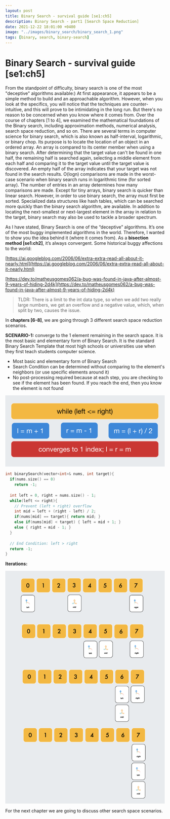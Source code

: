 ```yaml
---
layout: post
title: Binary Search - survival guide [se1:ch5]
description: Binary Search - part1 [Search Space Reduction]
date: 2021-12-22 18:01:00 +0400
image: "../images/binary_search/binary_search_1.png"
tags: [binary, search, binary-search]
---
```


# Binary Search - survival guide [se1:ch5]

From the standpoint of difficulty, binary search is one of the most "deceptive" algorithms available:)
At first appearance, it appears to be a simple method to build and an approachable algorithm. However, when you look at the specifics, you will notice that the techniques are counter-intuitive, and this will prove to be intimidating in the long run. But there's no reason to be concerned when you know where it comes from. Over the course of chapters [1 to 4], we examined the mathematical foundations of the Binary search, including approximation methods, numerical analysis, search space reduction, and so on.
There are several terms in computer science for binary search, which is also known as half-interval, logarithmic, or binary chop. Its purpose is to locate the location of an object in an ordered array. An array is compared to its center member when using a binary search. After determining that the target value can't be found in one half, the remaining half is searched again, selecting a middle element from each half and comparing it to the target value until the target value is discovered. An empty half of the array indicates that your target was not found in the search results.
O(logn) comparisons are made in the worst-case scenario when binary search runs in logarithmic time (for sorted array). The number of entries in an array determines how many comparisons are made.
Except for tiny arrays, binary search is quicker than linear search. However, in order to use binary search, the array must first be sorted. Specialized data structures like hash tables, which can be searched more quickly than the binary search algorithm, are available. In addition to locating the next-smallest or next-largest element in the array in relation to the target, binary search may also be used to tackle a broader spectrum.

As I have stated, Binary Search is one of the “deceptive” algorithms. It’s one of the most buggy implemented algorithms in the world. Therefore, I wanted to show you the idea behind it (where it comes from). As a **bisection method [se1:ch2]**, it’s always convergent. Some historical buggy affections to the world:

[https://ai.googleblog.com/2006/06/extra-extra-read-all-about-it-nearly.html](https://ai.googleblog.com/2006/06/extra-extra-read-all-about-it-nearly.html)

[https://dev.to/matheusgomes062/a-bug-was-found-in-java-after-almost-9-years-of-hiding-2d4k](https://dev.to/matheusgomes062/a-bug-was-found-in-java-after-almost-9-years-of-hiding-2d4k)

> TLDR: There is a limit to the int data type, so when we add two really large numbers, we get an overflow and a negative value, which, when split by two, causes the issue.
> 

In **chapters [6-8]**, we are going through 3 different search space reduction scenarios.

**SCENARIO-1:** converge to the 1 element remaining in the search space. It is the most basic and elementary form of Binary Search. It is the standard Binary Search Template that most high schools or universities use when they first teach students computer science.

- Most basic and elementary form of Binary Search
- Search Condition can be determined without comparing to the element's neighbors (or use specific elements around it)
- No post-processing required because at each step, you are checking to see if the element has been found. If you reach the end, then you know the element is not found

<p align="center">
<img align="center" src="../images/binary_search/binary_search_sc1.png" alt="binary-search-sc1-iterations">
</p>

```cpp
int binarySearch(vector<int>& nums, int target){
  if(nums.size() == 0)
    return -1;

  int left = 0, right = nums.size() - 1;
  while(left <= right){
    // Prevent (left + right) overflow
    int mid = left + (right - left) / 2;
    if(nums[mid] == target){ return mid; }
    else if(nums[mid] < target) { left = mid + 1; }
    else { right = mid - 1; }
  }

  // End Condition: left > right
  return -1;
}
```

**Iterations:**
<p align="center">
<img align="center" src="../images/binary_search/binary_search_sc2.png" alt="binary-search-sc1-iterations">
</p>

For the next chapter we are going to discuss other search space scenarios.